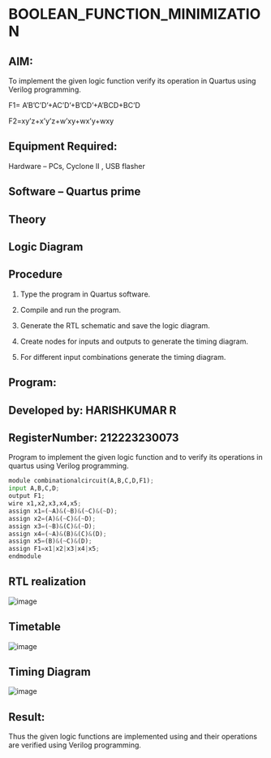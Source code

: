 # BOOLEAN_FUNCTION_MINIMIZATION

## AIM:

To implement the given logic function verify its operation in Quartus using Verilog programming.

F1= A’B’C’D’+AC’D’+B’CD’+A’BCD+BC’D 

F2=xy’z+x’y’z+w’xy+wx’y+wxy

## Equipment Required:

Hardware – PCs, Cyclone II , USB flasher

## Software – Quartus prime

## Theory

## Logic Diagram

## Procedure

1.	Type the program in Quartus software.

2.	Compile and run the program.

3.	Generate the RTL schematic and save the logic diagram.

4.	Create nodes for inputs and outputs to generate the timing diagram.

5.	For different input combinations generate the timing diagram.


## Program:

## Developed by: HARISHKUMAR R

## RegisterNumber: 212223230073

 Program to implement the given logic function and to verify its operations in quartus using Verilog programming. 

```py
module combinationalcircuit(A,B,C,D,F1);
input A,B,C,D;
output F1;
wire x1,x2,x3,x4,x5;
assign x1=(~A)&(~B)&(~C)&(~D);
assign x2=(A)&(~C)&(~D);
assign x3=(~B)&(C)&(~D);
assign x4=(~A)&(B)&(C)&(D);
assign x5=(B)&(~C)&(D);
assign F1=x1|x2|x3|x4|x5;
endmodule
```
## RTL realization

![image](https://github.com/harissunique/BOOLEAN_FUNCTION_MINIMIZATION/assets/147139338/c0a8c18d-c433-4c69-8889-6a056abef8c1)



## Timetable
![image](https://github.com/harissunique/BOOLEAN_FUNCTION_MINIMIZATION/assets/147139338/4e2cedcd-9a3f-43b4-820d-11ecc6422e8a)




## Timing Diagram

![image](https://github.com/harissunique/BOOLEAN_FUNCTION_MINIMIZATION/assets/147139338/4077835d-07bd-4b69-9307-a71df4b1aa0f)


## Result:

Thus the given logic functions are implemented using and their operations are verified using Verilog programming.


